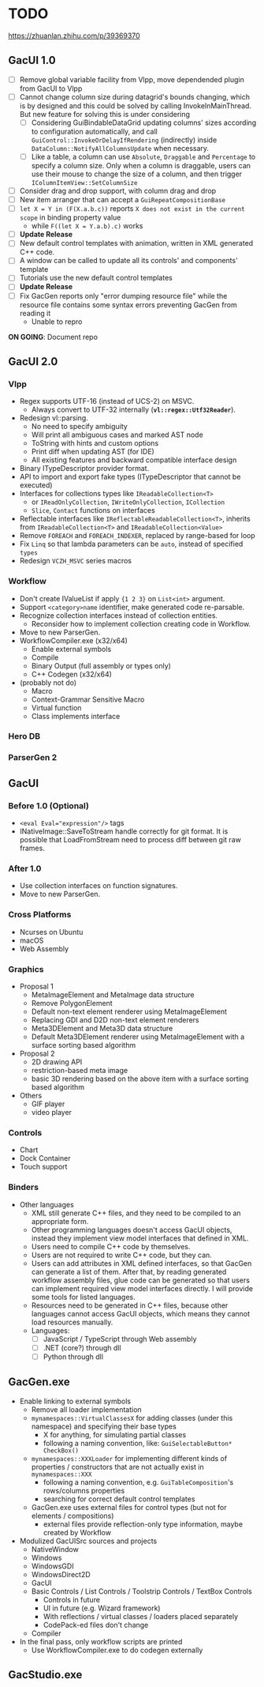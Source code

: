 # TODO

https://zhuanlan.zhihu.com/p/39369370

## GacUI 1.0

- [ ] Remove global variable facility from Vlpp, move dependended plugin from GacUI to Vlpp
- [ ] Cannot change column size during datagrid's bounds changing, which is by designed and this could be solved by calling InvokeInMainThread. But new feature for solving this is under considering
  - [ ] Considering GuiBindableDataGrid updating columns' sizes according to configuration automatically, and call `GuiControl::InvokeOrDelayIfRendering` (indirectly) inside `DataColumn::NotifyAllColumnsUpdate` when necessary.
  - [ ] Like a table, a column can use `Absolute`, `Draggable` and `Percentage` to specify a column size. Only when a column is draggable, users can use their mouse to change the size of a column, and then trigger `IColumnItemView::SetColumnSize`
- [ ] Consider drag and drop support, with column drag and drop
- [ ] New item arranger that can accept a `GuiRepeatCompositionBase`
- [ ] `let X = Y in (F(X.a.b.c))` reports `X does not exist in the current scope` in binding property value
  - while `F((let X = Y.a.b).c)` works
- [ ] **Update Release**
- [ ] New default control templates with animation, written in XML generated C++ code.
- [ ] A window can be called to update all its controls' and components' template
- [ ] Tutorials use the new default control templates
- [ ] **Update Release**
- [ ] Fix GacGen reports only "error dumping resource file" while the resource file contains some syntax errors preventing GacGen from reading it
  - Unable to repro

**ON GOING**: Document repo

## GacUI 2.0

### Vlpp

- Regex supports UTF-16 (instead of UCS-2) on MSVC.
  - Always convert to UTF-32 internally (**`vl::regex::Utf32Reader`**).
- Redesign vl::parsing.
  - No need to specify ambiguity
  - Will print all ambiguous cases and marked AST node
  - ToString with hints and custom options
  - Print diff when updating AST (for IDE)
  - All existing features and backward compatible interface design
- Binary ITypeDescriptor provider format.
- API to import and export fake types (ITypeDescriptor that cannot be executed)
- Interfaces for collections types like `IReadableCollection<T>`
  - or `IReadOnlyCollection`, `IWriteOnlyCollection`, `ICollection`
  - `Slice`, `Contact` functions on interfaces
- Reflectable interfaces like `IReflectableReadableCollection<T>`, inherits from `IReadableCollection<T>` and `IReadableCollection<Value>`
- Remove `FOREACH` and `FOREACH_INDEXER`, replaced by range-based for loop
- Fix `Linq` so that lambda parameters can be `auto`, instead of specified `types`
- Redesign `VCZH_MSVC` series macros

### Workflow

- Don't create IValueList if apply `{1 2 3}` on `List<int>` argument.
- Support `<category>name` identifier, make generated code re-parsable.
- Recognize collection interfaces instead of collection entities.
  - Reconsider how to implement collection creating code in Workflow.
- Move to new ParserGen.
- WorkflowCompiler.exe (x32/x64)
  - Enable external symbols
  - Compile
  - Binary Output (full assembly or types only)
  - C++ Codegen (x32/x64)
- (probably not do)
  - Macro
  - Context-Grammar Sensitive Macro
  - Virtual function
  - Class implements interface

### Hero DB

### ParserGen 2

## GacUI

### Before 1.0 (Optional)

- `<eval Eval="expression"/>` tags
- INativeImage::SaveToStream handle correctly for git format. It is possible that LoadFromStream need to process diff between git raw frames.

### After 1.0

- Use collection interfaces on function signatures.
- Move to new ParserGen.

### Cross Platforms

- Ncurses on Ubuntu
- macOS
- Web Assembly

### Graphics

- Proposal 1
  - MetaImageElement and MetaImage data structure
  - Remove PolygonElement
  - Default non-text element renderer using MetaImageElement
  - Replacing GDI and D2D non-text element renderers
  - Meta3DElement and Meta3D data structure
  - Default Meta3DElement renderer using MetaImageElement with a surface sorting based algorithm
- Proposal 2
  - 2D drawing API
  - restriction-based meta image
  - basic 3D rendering based on the above item with a surface sorting based algorithm
- Others
  - GIF player
  - video player

### Controls

- Chart
- Dock Container
- Touch support

### Binders

- Other languages
  - XML still generate C++ files, and they need to be compiled to an appropriate form.
  - Other programming languages doesn't access GacUI objects, instead they implement view model interfaces that defined in XML.
  - Users need to compile C++ code by themselves.
  - Users are not required to write C++ code, but they can.
  - Users can add attributes in XML defined interfaces, so that GacGen can generate a list of them. After that, by reading generated workflow assembly files, glue code can be generated so that users can implement required view model interfaces directly. I will provide some tools for listed languages.
  - Resources need to be generated in C++ files, because other languages cannot access GacUI objects, which means they cannot load resources manually.
  - Languages:
    - [ ] JavaScript / TypeScript through Web assembly
    - [ ] .NET (core?) through dll
    - [ ] Python through dll

## GacGen.exe

- Enable linking to external symbols
  - Remove all loader implementation
  - `mynamespaces::VirtualClassesX` for adding classes (under this namespace) and specifying their base types
    - X for anything, for simulating partial classes
    - following a naming convention, like: `GuiSelectableButton* CheckBox()`
  - `mynamespaces::XXXLoader` for implementing different kinds of properties / constructors that are not actually exist in `mynamespaces::XXX`
    - following a naming convention, e.g. `GuiTableComposition`'s rows/columns properties
    - searching for correct default control templates
  - GacGen.exe uses external files for control types (but not for elements / compositions)
    - external files provide reflection-only type information, maybe created by Workflow
- Modulized GacUISrc sources and projects
  - NativeWindow
  - Windows
  - WindowsGDI
  - WindowsDirect2D
  - GacUI
  - Basic Controls / List Controls / Toolstrip Controls / TextBox Controls
    - Controls in future
    - UI in future (e.g. Wizard framework)
    - With reflections / virtual classes / loaders placed separately
    - CodePack-ed files don't change
  - Compiler
- In the final pass, only workflow scripts are printed
  - Use WorkflowCompiler.exe to do codegen externally

## GacStudio.exe

